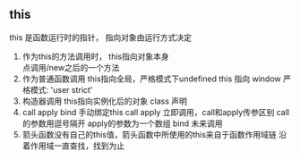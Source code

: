 ## this
this 是函数运行时的指针， 指向对象由运行方式决定
1. 作为this的方法调用时， this指向对象本身     
	点调用/new之后的一个方法
2. 作为普通函数调用   this指向全局，严格模式下undefined
	this 指向 window		严格模式:  'user strict'
3. 构造器调用  this指向实例化后的对象
	class 声明 	
4. call apply bind 手动绑定this
	call apply 立即调用，call和apply传参区别
	call 的参数用逗号隔开  apply的参数为一个数组
	bind 未来调用
5. 箭头函数没有自己的this值，箭头函数中所使用的this来自于函数作用域链
	沿着作用域一直查找，找到为止